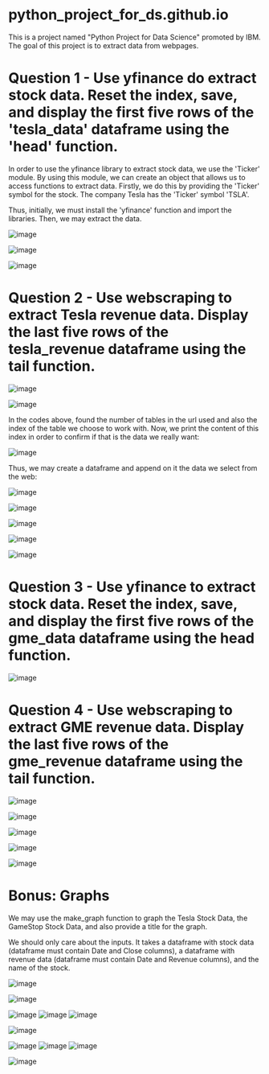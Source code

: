 # python_project_for_ds.github.io
This is a project named "Python Project for Data Science" promoted by IBM. The goal of this project is to extract data from webpages. 

# Question 1 - Use yfinance do extract stock data. Reset the index, save, and display the first five rows of the 'tesla_data' dataframe using the 'head' function.

In order to use the yfinance library to extract stock data, we use the 'Ticker' module. By using this module, we can create an object that allows us to access functions to extract data. Firstly, we do this by providing the 'Ticker' symbol for the stock. The company Tesla has the 'Ticker' symbol 'TSLA'.

Thus, initially, we must install the 'yfinance' function and import the libraries. Then, we may extract the data.

![image](https://user-images.githubusercontent.com/81119854/124040867-21523400-d9dc-11eb-8004-f75235db6b6b.png)

![image](https://user-images.githubusercontent.com/81119854/124040901-3202aa00-d9dc-11eb-8053-81994e6fdaef.png)

![image](https://user-images.githubusercontent.com/81119854/124040920-4050c600-d9dc-11eb-9352-80000a5d569b.png)

# Question 2 - Use webscraping to extract Tesla revenue data. Display the last five rows of the tesla_revenue dataframe using the tail function.

![image](https://user-images.githubusercontent.com/81119854/124356568-099dca00-dbed-11eb-9999-113cb295ee41.png)

![image](https://user-images.githubusercontent.com/81119854/124356584-1b7f6d00-dbed-11eb-847f-af7bd062002f.png)

In the codes above, found the number of tables in the url used and also the index of the table we choose to work with. Now, we print the content of this index in order to confirm if that is the data we really want:

![image](https://user-images.githubusercontent.com/81119854/124356704-cabc4400-dbed-11eb-9595-f57e32141d10.png)

Thus, we may create a dataframe and append on it the data we select from the web:

![image](https://user-images.githubusercontent.com/81119854/124356783-58982f00-dbee-11eb-9153-a2b7baa27898.png)

![image](https://user-images.githubusercontent.com/81119854/124356792-69e13b80-dbee-11eb-88a5-0c2e2e1dc07e.png)

![image](https://user-images.githubusercontent.com/81119854/124356803-7c5b7500-dbee-11eb-9a21-3fc8a2af51f5.png)

![image](https://user-images.githubusercontent.com/81119854/124356837-a57c0580-dbee-11eb-8b78-f48f4778f009.png)

![image](https://user-images.githubusercontent.com/81119854/124356863-d5c3a400-dbee-11eb-8197-7fe7f40a3475.png)

# Question 3 - Use yfinance to extract stock data. Reset the index, save, and display the first five rows of the gme_data dataframe using the head function. 

![image](https://user-images.githubusercontent.com/81119854/124356915-2b984c00-dbef-11eb-98d0-a3819239e5ee.png)

# Question 4 - Use webscraping to extract GME revenue data. Display the last five rows of the gme_revenue dataframe using the tail function. 

![image](https://user-images.githubusercontent.com/81119854/124356956-73b76e80-dbef-11eb-9cd3-cddebe5e67e2.png)

![image](https://user-images.githubusercontent.com/81119854/124356970-8336b780-dbef-11eb-9c96-76160a9ba350.png)

![image](https://user-images.githubusercontent.com/81119854/124356986-98abe180-dbef-11eb-9d36-b796589481b8.png)

![image](https://user-images.githubusercontent.com/81119854/124357000-a6616700-dbef-11eb-9bdd-b0c3d215c4af.png)

![image](https://user-images.githubusercontent.com/81119854/124357017-b24d2900-dbef-11eb-86e5-3e1e79e90980.png)

# Bonus: Graphs

We may use the make_graph function to graph the Tesla Stock Data, the GameStop Stock Data, and also provide a title for the graph.

We should only care about the inputs. It takes a dataframe with stock data (dataframe must contain Date and Close columns), a dataframe with revenue data (dataframe must contain Date and Revenue columns), and the name of the stock.

![image](https://user-images.githubusercontent.com/81119854/124359171-33a9b900-dbfa-11eb-8466-b292d82862ed.png)

![image](https://user-images.githubusercontent.com/81119854/124359206-563bd200-dbfa-11eb-8ab4-b80936b9584e.png)

![image](https://user-images.githubusercontent.com/81119854/124359230-66ec4800-dbfa-11eb-9b58-e1f4ad2d29ed.png)
![image](https://user-images.githubusercontent.com/81119854/124359254-85524380-dbfa-11eb-9e9a-f13015e3ff42.png)
![image](https://user-images.githubusercontent.com/81119854/124359269-9602b980-dbfa-11eb-90b2-1b1007ab968c.png)

![image](https://user-images.githubusercontent.com/81119854/124359278-a1ee7b80-dbfa-11eb-8a81-172579f08b4b.png)

![image](https://user-images.githubusercontent.com/81119854/124359290-afa40100-dbfa-11eb-9aeb-d40909a5ec8e.png)
![image](https://user-images.githubusercontent.com/81119854/124359299-b92d6900-dbfa-11eb-8dd4-33d50ae71573.png)
![image](https://user-images.githubusercontent.com/81119854/124359313-c5b1c180-dbfa-11eb-961b-01e5948a7fed.png)

![image](https://user-images.githubusercontent.com/81119854/124359334-dfeb9f80-dbfa-11eb-85d9-4871fce80003.png)




